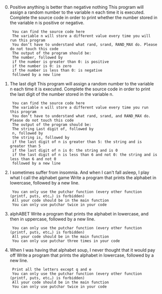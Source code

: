 0. Positive anything is better than negative nothing
        This program will assign a random number to the variable n each time it is executed. Complete the source code in order to print whether the number stored in the variable n is positive or negative.

        You can find the source code here
        The variable n will store a different value every time you will run this program
        You don’t have to understand what rand, srand, RAND_MAX do. Please do not touch this code
        The output of the program should be:
        The number, followed by
        if the number is greater than 0: is positive
        if the number is 0: is zero
        if the number is less than 0: is negative
        followed by a new line   

1. The last digit
        This program will assign a random number to the variable n each time it is executed. Complete the source code in order to print the last digit of the number stored in the variable n.

        You can find the source code here
        The variable n will store a different value every time you run this program
        You don’t have to understand what rand, srand, and RAND_MAX do. Please do not touch this code
        The output of the program should be:
        The string Last digit of, followed by
        n, followed by
        the string is, followed by
        if the last digit of n is greater than 5: the string and is greater than 5
        if the last digit of n is 0: the string and is 0
        if the last digit of n is less than 6 and not 0: the string and is less than 6 and not 0
        followed by a new line

2. I sometimes suffer from insomnia. And when I can't fall asleep, I play what I call the alphabet game
        Write a program that prints the alphabet in lowercase, followed by a new line.

        You can only use the putchar function (every other function (printf, puts, etc…) is forbidden)
        All your code should be in the main function
        You can only use putchar twice in your code

3. alphABET
        Write a program that prints the alphabet in lowercase, and then in uppercase, followed by a new line.

        You can only use the putchar function (every other function (printf, puts, etc…) is forbidden)
        All your code should be in the main function
        You can only use putchar three times in your code    

4. When I was having that alphabet soup, I never thought that it would pay off
        Write a program that prints the alphabet in lowercase, followed by a new line.

        Print all the letters except q and e
        You can only use the putchar function (every other function (printf, puts, etc…) is forbidden)
        All your code should be in the main function
        You can only use putchar twice in your code

